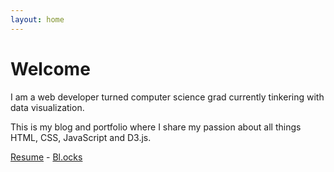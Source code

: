 ```yaml
---
layout: home
---
```

# Welcome

I am a web developer turned computer science grad currently tinkering with data visualization.

This is my blog and portfolio where I share my passion about all things HTML, CSS, JavaScript and D3.js.

[Resume](/resume) - [Bl.ocks](https://bl.ocks.org/danaoira)